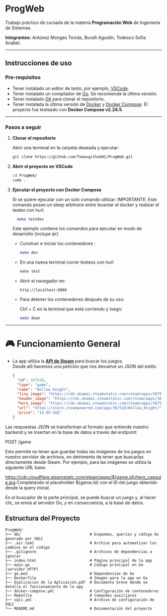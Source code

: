 # ProgWeb

Trabajo práctico de cursada de la materia **Programación Web** de Ingeniería de Sistemas.  

**Integrantes:** Antúnez Monges Tomás, Buralli Agustín, Todesco Sofía Anabel.

---

## Instrucciones de uso

### Pre-requisitos

- Tener instalado un editor de texto, por ejemplo, [VSCode](https://code.visualstudio.com/download).  
- Tener instalado un compilador de [Go](https://go.dev/doc/install). Se recomienda la última versión.  
- Tener instalado [Git](https://git-scm.com/downloads) para clonar el repositorio.  
- Tener instalada la última versión de [Docker](https://docs.docker.com/engine/install/ubuntu/) y [Docker Compose](https://docs.docker.com/compose/install/linux/#install-using-the-repository). El proyecto fue testeado con **Docker Compose v2.24.5**.

---

### Pasos a seguir

1. **Clonar el repositorio**  

    Abrir una terminal en la carpeta deseada y ejecutar:  

    ```bash
    git clone https://github.com/Tomasgithub01/ProgWeb.git
    ```

2. **Abrir el proyecto en VSCode**  

    ```bash
    cd ProgWeb/
    code .
    ```

3. **Ejecutar el proyecto con Docker Compose**

    Si se quiere ejecutar con un solo comando utilizar:
   IMPORTANTE: Este comando posee un sleep arbitrario entre levantar el docker y realizar el testeo con hurl.

    ```bash
      make testdev
      ```   

    Este ejemplo contiene los comandos para ejecutar en modo de desarrollo (incluye air)
    - Construir e iniciar los contenedores :

      ```bash
      make dev
      ```

    - En una nueva terminal correr testeos con hurl
      ```bash
      make test
      ```

    - Abrir el navegador en:  
      ```
      http://localhost:8080
      ```

    - Para detener los contenedores después de su uso:

      Ctrl + C en la terminal que está corriendo y luego:
      
      ```bash
      make down
      ```

---

# 🎮 Funcionamiento General

- La app utiliza la **[API de Steam](https://steamcommunity.com/dev)** para buscar los juegos.  
  Desde allí hacemos una petición que nos devuelve un JSON del estilo:

  ```json
  {
    "id": 367520,
    "type": "game",
    "name": "Hollow Knight",
    "tiny_image": "https://cdn.akamai.steamstatic.com/steam/apps/367520/capsule_sm_120.jpg",
    "header_image": "https://cdn.akamai.steamstatic.com/steam/apps/367520/header.jpg",
    "hero_image": "https://cdn.akamai.steamstatic.com/steam/apps/367520/library_hero.jpg",
    "url": "https://store.steampowered.com/app/367520/Hollow_Knight/",
    "price": "14.99 USD"
  }
Las respuestas JSON se transforman al formato que entiende nuestro backend y se insertan en la base de datos a través del endpoint:


POST /game


Esto permite no tener que guardar todas las imágenes de los juegos en nuestro servidor de archivos, en detrimento de tener que buscarlas directamente desde Steam.
Por ejemplo, para las imágenes se utiliza la siguiente URL base:


https://cdn.cloudflare.steamstatic.com/steam/apps/${game.id}/hero_capsule.jpg
Completando el placeholder ${game.id} con el ID del juego obtenido desde la query inicial.

En el buscador de la parte principal, se puede buscar un juego y, al hacer clic, se envía al servidor Go, y en consecuencia, a la base de datos.

## Estructura del Proyecto

```text
ProgWeb/
├── db/                               # Esquemas, queries y código Go generado por SQLC
├── .air.toml                         # Archivo para automatizar los cambios en el código
├── .gitignore                        # Archivos de dependencias a ignorar
├── index.html                        # Página principal de la app
├── main.go                           # Código principal en Go (servidor HTTP)
├── go.mod                            # Dependencias de Go
├── Dockerfile                        # Imagen para la app en Go
├── Explicacion de la Aplicación.pdf  # Documento breve donde se detalla el funcionamiento de la app
├── docker-compose.yml                # Configuración de contenedores
├── Makefile                          # Comandos auxiliares
├── sqlc.yml                          # Archivo de configuración de SQLC
└── README.md                         # Documentación del proyecto
